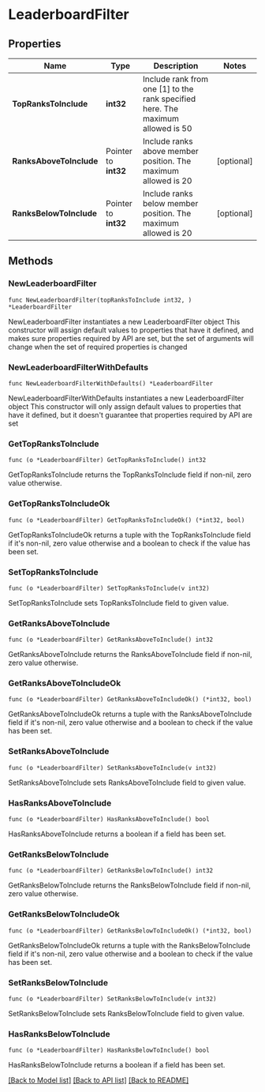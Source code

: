 # LeaderboardFilter

## Properties

Name | Type | Description | Notes
------------ | ------------- | ------------- | -------------
**TopRanksToInclude** | **int32** | Include rank from one [1] to the rank specified here. The maximum allowed is 50 | 
**RanksAboveToInclude** | Pointer to **int32** | Include ranks above member position. The maximum allowed is 20 | [optional] 
**RanksBelowToInclude** | Pointer to **int32** | Include ranks below member position. The maximum allowed is 20 | [optional] 

## Methods

### NewLeaderboardFilter

`func NewLeaderboardFilter(topRanksToInclude int32, ) *LeaderboardFilter`

NewLeaderboardFilter instantiates a new LeaderboardFilter object
This constructor will assign default values to properties that have it defined,
and makes sure properties required by API are set, but the set of arguments
will change when the set of required properties is changed

### NewLeaderboardFilterWithDefaults

`func NewLeaderboardFilterWithDefaults() *LeaderboardFilter`

NewLeaderboardFilterWithDefaults instantiates a new LeaderboardFilter object
This constructor will only assign default values to properties that have it defined,
but it doesn't guarantee that properties required by API are set

### GetTopRanksToInclude

`func (o *LeaderboardFilter) GetTopRanksToInclude() int32`

GetTopRanksToInclude returns the TopRanksToInclude field if non-nil, zero value otherwise.

### GetTopRanksToIncludeOk

`func (o *LeaderboardFilter) GetTopRanksToIncludeOk() (*int32, bool)`

GetTopRanksToIncludeOk returns a tuple with the TopRanksToInclude field if it's non-nil, zero value otherwise
and a boolean to check if the value has been set.

### SetTopRanksToInclude

`func (o *LeaderboardFilter) SetTopRanksToInclude(v int32)`

SetTopRanksToInclude sets TopRanksToInclude field to given value.


### GetRanksAboveToInclude

`func (o *LeaderboardFilter) GetRanksAboveToInclude() int32`

GetRanksAboveToInclude returns the RanksAboveToInclude field if non-nil, zero value otherwise.

### GetRanksAboveToIncludeOk

`func (o *LeaderboardFilter) GetRanksAboveToIncludeOk() (*int32, bool)`

GetRanksAboveToIncludeOk returns a tuple with the RanksAboveToInclude field if it's non-nil, zero value otherwise
and a boolean to check if the value has been set.

### SetRanksAboveToInclude

`func (o *LeaderboardFilter) SetRanksAboveToInclude(v int32)`

SetRanksAboveToInclude sets RanksAboveToInclude field to given value.

### HasRanksAboveToInclude

`func (o *LeaderboardFilter) HasRanksAboveToInclude() bool`

HasRanksAboveToInclude returns a boolean if a field has been set.

### GetRanksBelowToInclude

`func (o *LeaderboardFilter) GetRanksBelowToInclude() int32`

GetRanksBelowToInclude returns the RanksBelowToInclude field if non-nil, zero value otherwise.

### GetRanksBelowToIncludeOk

`func (o *LeaderboardFilter) GetRanksBelowToIncludeOk() (*int32, bool)`

GetRanksBelowToIncludeOk returns a tuple with the RanksBelowToInclude field if it's non-nil, zero value otherwise
and a boolean to check if the value has been set.

### SetRanksBelowToInclude

`func (o *LeaderboardFilter) SetRanksBelowToInclude(v int32)`

SetRanksBelowToInclude sets RanksBelowToInclude field to given value.

### HasRanksBelowToInclude

`func (o *LeaderboardFilter) HasRanksBelowToInclude() bool`

HasRanksBelowToInclude returns a boolean if a field has been set.


[[Back to Model list]](../README.md#documentation-for-models) [[Back to API list]](../README.md#documentation-for-api-endpoints) [[Back to README]](../README.md)


